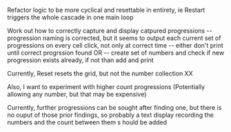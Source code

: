 Refactor logic to be more cyclical and resettable in entirety, ie Restart triggers the whole cascade in one main loop

Work out how to correctly capture and display catpured progressions
-- progression naming is corrected, but it seems to output each current set of progressions on every cell click, not only at correct time
-- either don't print until correct progrssion found
OR
-- create set of numbers and check if new progression exists already, if not than add and print

Currently, Reset resets the grid,  but not the number collection XX

Also, I want to experiment with higher count progressions (Potentially allowing any number, but that may be expensive)


Currently, further progressions can be sought after finding one, but there is no ouput of those prior findings, so probably a text display recording the numbers and the count between them s hould be added